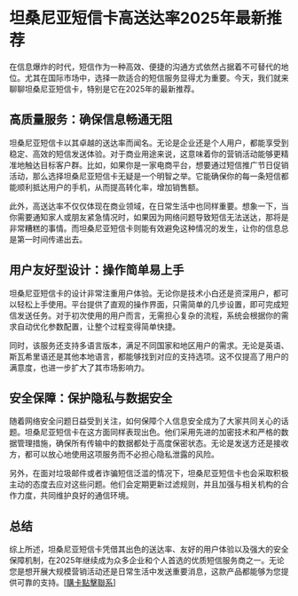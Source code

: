 # 坦桑尼亚短信卡高送达率2025年最新推荐

在信息爆炸的时代，短信作为一种高效、便捷的沟通方式依然占据着不可替代的地位。尤其在国际市场中，选择一款适合的短信服务显得尤为重要。今天，我们就来聊聊坦桑尼亚短信卡，特别是它在2025年的最新推荐。

## 高质量服务：确保信息畅通无阻

坦桑尼亚短信卡以其卓越的送达率而闻名。无论是企业还是个人用户，都能享受到稳定、高效的短信发送体验。对于商业用途来说，这意味着你的营销活动能够更精准地触达目标客户群。比如，如果你是一家电商平台，想要通过短信推广节日促销活动，那么选择坦桑尼亚短信卡无疑是一个明智之举。它能确保你的每一条短信都能顺利抵达用户的手机，从而提高转化率，增加销售额。

此外，高送达率不仅仅体现在商业领域，在日常生活中也同样重要。想象一下，当你需要通知家人或朋友紧急情况时，如果因为网络问题导致短信无法送达，那将是非常糟糕的事情。而坦桑尼亚短信卡则能有效避免这种情况的发生，让你的信息总是第一时间传递出去。

## 用户友好型设计：操作简单易上手

坦桑尼亚短信卡的设计非常注重用户体验。无论你是技术小白还是资深用户，都可以轻松上手使用。平台提供了直观的操作界面，只需简单的几步设置，即可完成短信发送任务。对于初次使用的用户而言，无需担心复杂的流程，系统会根据你的需求自动优化参数配置，让整个过程变得简单快捷。

同时，该服务还支持多语言版本，满足不同国家和地区用户的需求。无论是英语、斯瓦希里语还是其他本地语言，都能够找到对应的支持选项。这不仅提高了用户的满意度，也进一步扩大了其市场影响力。

## 安全保障：保护隐私与数据安全

随着网络安全问题日益受到关注，如何保障个人信息安全成为了大家共同关心的话题。坦桑尼亚短信卡在这方面同样表现出色。他们采用先进的加密技术和严格的数据管理措施，确保所有传输中的数据都处于高度保密状态。无论是发送方还是接收方，都可以放心地使用这项服务而不必担心隐私泄露的风险。

另外，在面对垃圾邮件或者诈骗短信泛滥的情况下，坦桑尼亚短信卡也会采取积极主动的态度去应对这些问题。他们会定期更新过滤规则，并且加强与相关机构的合作力度，共同维护良好的通信环境。

## 总结

综上所述，坦桑尼亚短信卡凭借其出色的送达率、友好的用户体验以及强大的安全保障机制，在2025年继续成为众多企业和个人首选的优质短信服务商之一。无论您是想开展大规模营销活动还是日常生活中发送重要消息，这款产品都能够为您提供可靠的支持。[[購卡點擊聯系](https://t.me/s/SXDXQF)]